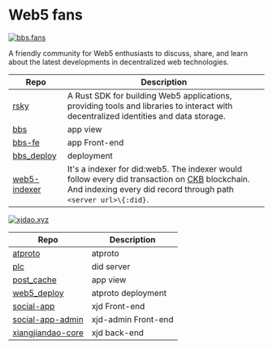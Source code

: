 # Web5 fans

[![bbs.fans](https://img.shields.io/badge/bbs.fans-ffffff?style=flat-square&logo=discourse&logoColor=grey)](https://www.bbs.fans/)

A friendly community for Web5 enthusiasts to discuss, share, and learn about the latest developments in decentralized web technologies.

| Repo | Description |
| --- | --- |
| [rsky](https://github.com/web5fans/rsky) | A Rust SDK for building Web5 applications, providing tools and libraries to interact with decentralized identities and data storage. |
| [bbs](https://github.com/web5fans/bbs) | app view |
| [bbs-fe](https://github.com/web5fans/bbs-fe) | app Front-end |
| [bbs_deploy](https://github.com/web5fans/bbs_deploy) | deployment |
| [web5-indexer](https://github.com/web5fans/web5-indexer) | It's a indexer for did:web5. The indexer would follow every did transaction on [CKB](https://www.nervos.org/ckbpage) blockchain. And indexing every did record through path `<server url>\{:did}`. |

[![xjdao.xyz](https://img.shields.io/badge/xjdao.xyz-1fb931?style=flat-square&logo=discourse&logoColor=white)](https://xjdao.xyz/)

| Repo | Description |
| --- | --- |
| [atproto](https://github.com/web5fans/atproto) | atproto |
| [plc](https://github.com/did-method-plc/did-method-plc) | did server |
| [post_cache](https://github.com/web5fans/post_cache) | app view |
| [web5_deploy](https://github.com/web5fans/web5_deploy) | atproto deployment |
| [social-app](https://github.com/web5fans/social-app) | xjd Front-end |
| [social-app-admin](https://github.com/web5fans/social-app-admin) | xjd-admin Front-end |
| [xiangjiandao-core](https://github.com/web5fans/xiangjiandao-core) | xjd back-end |
